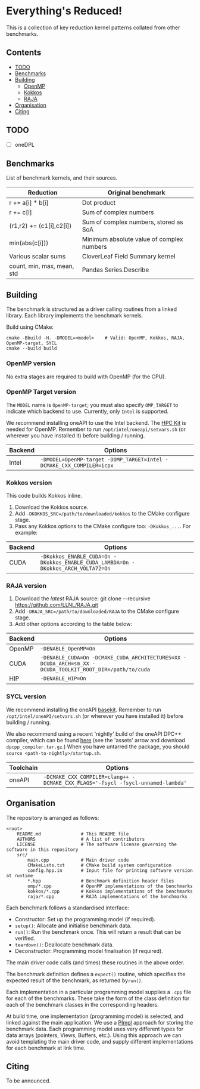 Everything's Reduced!
=====================

This is a collection of key reduction kernel patterns collated from other benchmarks.

## Contents ##

- [TODO](#todo)
- [Benchmarks](#benchmarks)
- [Building](#building)
    - [OpenMP](#openmp-version)
    - [Kokkos](#kokkos-version)
    - [RAJA](#raja-version)
- [Organisation](#organisation)
- [Citing](#citing)

## TODO ##

- [ ] oneDPL


## Benchmarks ##

List of benchmark kernels, and their sources.

| Reduction                  | Original benchmark                        |
| -------------------------- | ----------------------------------------- |
| r += a[i] * b[i]           | Dot product                               |
| r += c[i]                  | Sum of complex numbers                    |
| (r1,r2) += (c1[i],c2[i])   | Sum of complex numbers, stored as SoA     |
| min(abs(c[i]))             | Minimum absolute value of complex numbers |
| Various scalar sums        | CloverLeaf Field Summary kernel           |
| count, min, max, mean, std | Pandas Series.Describe                    |

## Building ##

The benchmark is structured as a driver calling routines from a linked library.
Each library implements the benchmark kernels.

Build using CMake:

    cmake -Bbuild -H. -DMODEL=<model>    # Valid: OpenMP, Kokkos, RAJA, OpenMP-target, SYCL
    cmake --build build

### OpenMP version ###
No extra stages are required to build with OpenMP (for the CPU).

### OpenMP Target version ###

The `MODEL` name is `OpenMP-target`; you must also specify `OMP_TARGET` to indicate which backend to use. Currently, only `Intel` is supported.

We recommend installing oneAPI to use the Intel backend. The [HPC Kit](https://software.intel.com/content/www/us/en/develop/tools/oneapi/hpc-toolkit/download.html) is needed for OpenMP. Remember to run `/opt/intel/oneapi/setvars.sh` (or wherever you have installed it) before building / running.
    
 | Backend | Options                                                              |
 | ------- | ---------------------------------------------------------------------|
 | Intel   | `-DMODEL=OpenMP-target -DOMP_TARGET=Intel -DCMAKE_CXX_COMPILER=icpx` |

### Kokkos version ###
This code builds Kokkos inline.

1. Download the Kokkos source.
2. Add `-DKOKKOS_SRC=/path/to/downloaded/kokkos` to the CMake configure stage.
3. Pass any Kokkos options to the CMake configure too: `-DKokkos_...`. For example:

| Backend | Options                                                                           |
| ------- | --------------------------------------------------------------------------------- |
| CUDA    | `-DKokkos_ENABLE_CUDA=On -DKokkos_ENABLE_CUDA_LAMBDA=On -DKokkos_ARCH_VOLTA72=On` |

### RAJA version ###

1. Download the *latest* RAJA source:
    git clone --recursive https://github.com/LLNL/RAJA.git
2. Add `-DRAJA_SRC=/path/to/downloaded/RAJA` to the CMake configure stage.
3. Add other options according to the table below:

| Backend | Options                                                                                                  |
| ------- | -------------------------------------------------------------------------------------------------------- |
| OpenMP  | `-DENABLE_OpenMP=On`                                                                                     |
| CUDA    | `-DENABLE_CUDA=On -DCMAKE_CUDA_ARCHITECTURES=XX -DCUDA_ARCH=sm_XX -DCUDA_TOOLKIT_ROOT_DIR=/path/to/cuda` |
| HIP     | `-DENABLE_HIP=On`                                                                                        |

### SYCL version ###

We recommend installing the oneAPI [basekit](https://software.intel.com/content/www/us/en/develop/tools/oneapi/base-toolkit/download.html). Remember to run `/opt/intel/oneAPI/setvars.sh` (or wherever you have installed it) before building / running.

We also recommend using a recent 'nightly' build of the oneAPI DPC++ compiler, which can be found [here](https://github.com/intel/llvm/releases) (see the 'assets' arrow and download `dpcpp_compiler.tar.gz`.) When you have untarred the package, you should `source <path-to-nightly>/startup.sh`. 

| Toolchain | Options                                                                                                  |
| --------- | -------------------------------------------------------------------------------------------------------- |
| oneAPI    | `-DCMAKE_CXX_COMPILER=clang++ -DCMAKE_CXX_FLAGS='-fsycl -fsycl-unnamed-lambda'`                          |

## Organisation ##

The repository is arranged as follows:

    <root>
        README.md               # This README file
        AUTHORS                 # A list of contributors
        LICENSE                 # The software license governing the software in this repository
        src/
            main.cpp            # Main driver code
            CMakeLists.txt      # CMake build system configuration
            config.hpp.in       # Input file for printing software version at runtime
            *.hpp               # Benchmark definition header files
            omp/*.cpp           # OpenMP implementations of the benchmarks
            kokkos/*.cpp        # Kokkos implementations of the benchmarks
            raja/*.cpp          # RAJA implementations of the benchmarks


Each benchmark follows a standardised interface:

 * Constructor: Set up the programming model (if required).
 * `setup()`: Allocate and initialise benchmark data.
 * `run()`: Run the benchmark once. This will return a result that can be verified.
 * `teardown()`: Deallocate benchmark data.
 * Deconstructor: Programming model finalisation (if required).

The main driver code calls (and times) these routines in the above order.

The benchmark definition defines a `expect()` routine, which specifies the expected result of the benchmark, as returned by`run()`.

Each implementation in a particular programming model supplies a `.cpp` file for each of the benchmarks.
These take the form of the class definition for each of the benchmark classes in the corresponding headers.

At build time, one implementation (programming model) is selected, and linked against the main application.
We use a [PImpl](https://en.cppreference.com/w/cpp/language/pimpl) approach for storing the benchmark data.
Each programming model uses very different types for data arrays (pointers, Views, Buffers, etc.).
Using this approach we can avoid templating the main driver code, and supply different implementations for each benchmark at link time.


## Citing ##

To be announced.

